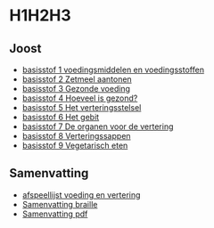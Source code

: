 # H1H2H3

## Joost

* [basisstof 1 voedingsmiddelen en voedingsstoffen](https://www.youtube.com/watch?v=kwDoL2pJEiU)
* [basisstof 2 Zetmeel aantonen](https://www.youtube.com/watch?v=7g6pLy7dbhA)
* [basisstof 3 Gezonde voeding](https://www.youtube.com/watch?v=3e3q5EToKL4)
* [basisstof 4 Hoeveel is gezond?](https://www.youtube.com/watch?v=5n4BnZsrKYc)
* [basisstof 5 Het verteringsstelsel](https://www.youtube.com/watch?v=GipxZjvfLvo)
* [basisstof 6 Het gebit](https://www.youtube.com/watch?v=MxjHhSrzqYc)
* [basisstof 7 De organen voor de vertering](https://www.youtube.com/watch?v=kW4jcQ8MGYs)
* [basisstof 8 Verteringssappen](https://www.youtube.com/watch?v=lLmil2OO3C8)
* [basisstof 9 Vegetarisch eten](https://www.youtube.com/watch?v=38tdsFzW3xw)


## Samenvatting
- [afspeellijst voeding en vertering](https://www.youtube.com/playlist?list=PLr1tx9agautHT07xJ9TDM2o6JoPhsj5_O)
- [Samenvatting braille](samenvattingen/ho/voedingenvertering.md)
- [Samenvatting pdf](samenvattingen/ho/Bvj_2hv_th2_samenvatting.pdf)


<!--
2. [basisstof vara 2](h2a-t2b-2)
3. [basisstof vara 3](h2a-t2b-3)
4. [basisstof vara 4](h2a-t2b-4)
5. [basisstof vara 5](h2a-t2b-5)
6. [basisstof vara 6](h2a-t2b-6)
7. [basisstof vara 7](h2a-t2b-7)
8. [basisstof vara 8](h2a-t2b-8)
9. [basisstof vara 9](h2a-t2b-9)
10. [basisstof vara 10](h2a-t2b-10)

-->


<!--
## joost afspeellijst

- [afspeellijst](https://youtube.com/playlist?list=PLr1tx9agautHT07xJ9TDM2o6JoPhsj5_O&si=0dOz2P1_czXb2kqR)
	
<!--
2. [Video 2](https://www.youtube.com/watch?v=7g6pLy7dbhA)
3. [Video 3](https://www.youtube.com/watch?v=3e3q5EToKL4)
4. [Video 4](https://www.youtube.com/watch?v=5n4BnZsrKYc)
5. [Video 5](https://www.youtube.com/watch?v=GipxZjvfLvo)
6. [Video 6](https://www.youtube.com/watch?v=MxjHhSrzqYc)
7. [Video 7](https://www.youtube.com/watch?v=kW4jcQ8MGYs)
8. [Video 8](https://www.youtube.com/watch?v=lLmil2OO3C8)
9. [Video 9](https://www.youtube.com/watch?v=38tdsFzW3xw)
10. -->

<!--

## Samenvatting

- [Samenvatting braille](samenvattingen/ho/voedingenvertering.md)
- [Samenvatting pdf](samenvattingen/ho/Bvj_2hv_th2_samenvatting.pdf)

-->









